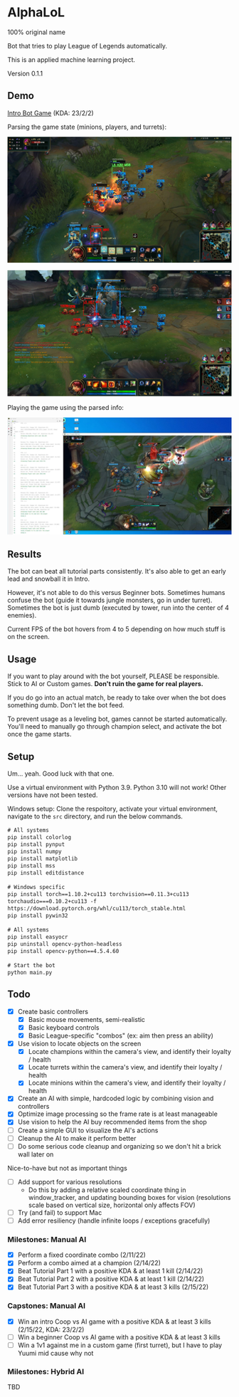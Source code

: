 # AlphaLoL

100% original name

Bot that tries to play League of Legends automatically.

This is an applied machine learning project.

Version 0.1.1

## Demo

[Intro Bot Game](https://www.youtube.com/watch?v=1myX82e-rvc&list=PLMhnlK6gpgE8hznQT_UEJ6PEKKHFgOIqW&index=4) (KDA: 23/2/2) 

Parsing the game state (minions, players, and turrets):

![Vision Demo 3](img/demo/vision_demo3.jpg)

![Vision Demo 5](img/demo/vision_demo5.jpg)

Playing the game using the parsed info:

![Manual AI Demo 1](img/demo/manual_ai_demo1.jpg)

## Results

The bot can beat all tutorial parts consistently. It's also able to get an early lead and snowball it in Intro.

However, it's not able to do this versus Beginner bots. Sometimes humans confuse the bot (guide it towards jungle monsters, go in under turret). Sometimes the bot is just dumb (executed by tower, run into the center of 4 enemies).

Current FPS of the bot hovers from 4 to 5 depending on how much stuff is on the screen.

## Usage

If you want to play around with the bot yourself, PLEASE be responsible. Stick to AI or Custom games. **Don't ruin the game for real players.**

If you do go into an actual match, be ready to take over when the bot does something dumb. Don't let the bot feed.

To prevent usage as a leveling bot, games cannot be started automatically. You'll need to manually go through champion select, and activate the bot once the game starts.

## Setup

Um... yeah. Good luck with that one.

Use a virtual environment with Python 3.9. Python 3.10 will not work! Other versions have not been tested.

Windows setup:
Clone the respoitory, activate your virtual environment, navigate to the `src` directory, and run the below commands.
```shell
# All systems
pip install colorlog
pip install pynput
pip install numpy
pip install matplotlib
pip install mss
pip install editdistance

# Windows specific
pip install torch==1.10.2+cu113 torchvision==0.11.3+cu113 torchaudio===0.10.2+cu113 -f https://download.pytorch.org/whl/cu113/torch_stable.html
pip install pywin32

# All systems
pip install easyocr
pip uninstall opencv-python-headless
pip install opencv-python==4.5.4.60

# Start the bot
python main.py
```

## Todo

- [X] Create basic controllers
  - [X] Basic mouse movements, semi-realistic
  - [X] Basic keyboard controls
  - [X] Basic League-specific "combos" (ex: aim then press an ability)
- [X] Use vision to locate objects on the screen
  - [X] Locate champions within the camera's view, and identify their loyalty / health
  - [X] Locate turrets within the camera's view, and identify their loyalty / health
  - [X] Locate minions within the camera's view, and identify their loyalty / health
- [X] Create an AI with simple, hardcoded logic by combining vision and controllers
- [X] Optimize image processing so the frame rate is at least manageable
- [X] Use vision to help the AI buy recommended items from the shop
- [ ] Create a simple GUI to visualize the AI's actions
- [ ] Cleanup the AI to make it perform better
- [ ] Do some serious code cleanup and organizing so we don't hit a brick wall later on

Nice-to-have but not as important things
- [ ] Add support for various resolutions
  - Do this by adding a relative scaled coordinate thing in window_tracker, and updating bounding boxes for vision (resolutions scale based on vertical size, horizontal only affects FOV)
- [ ] Try (and fail) to support Mac
- [ ] Add error resiliency (handle infinite loops / exceptions gracefully)

### Milestones: Manual AI

  - [X] Perform a fixed coordinate combo (2/11/22)
  - [X] Perform a combo aimed at a champion (2/14/22)
  - [X] Beat Tutorial Part 1 with a positive KDA & at least 1 kill (2/14/22)
  - [X] Beat Tutorial Part 2 with a positive KDA & at least 1 kill (2/14/22)
  - [X] Beat Tutorial Part 3 with a positive KDA & at least 3 kills (2/15/22)

### Capstones: Manual AI

  - [X] Win an intro Coop vs AI game with a positive KDA & at least 3 kills (2/15/22, KDA: 23/2/2)
  - [ ] Win a beginner Coop vs AI game with a positive KDA & at least 3 kills
  - [ ] Win a 1v1 against me in a custom game (first turret), but I have to play Yuumi mid cause why not

### Milestones: Hybrid AI

TBD
